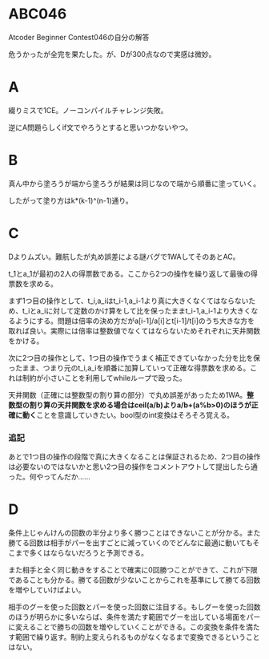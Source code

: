 # ABC046
Atcoder Beginner Contest046の自分の解答

危うかったが全完を果たした。が、Dが300点なので実感は微妙。

# A
綴りミスで1CE。ノーコンパイルチャレンジ失敗。

逆にA問題らしくif文でやろうとすると思いつかないやつ。

# B
真ん中から塗ろうが端から塗ろうが結果は同じなので端から順番に塗っていく。

したがって塗り方はk\*(k-1)^(n-1)通り。

# C
Dよりムズい。難航したが丸め誤差による謎バグで1WAしてそのあとAC。

t_1とa_1が最初の2人の得票数である。ここから2つの操作を繰り返して最後の得票数を求める。

まず1つ目の操作として、t_i,a_iはt_i-1,a_i-1より真に大きくなくてはならないため、t_iとa_iに対して定数のかけ算をして比を保ったままt_i-1,a_i-1より大きくなるようにする。問題は倍率の決め方だがa[i-1]/a[i]とt[i-1]/t[i]のうち大きな方を取れば良い。実際には倍率は整数値でなくてはならないためそれぞれに天井関数をかける。

次に2つ目の操作として、1つ目の操作でうまく補正できていなかった分を比を保ったまま、つまり元のt_i,a_iを順番に加算していって正確な得票数を求める。これは制約が小さいことを利用してwhileループで殴った。

天井関数（正確には整数型の割り算の部分）で丸め誤差があったため1WA。**整数型の割り算の天井関数を求める場合はceil(a/b)よりa/b+(a%b>0)のほうが正確に動く**ことを意識していきたい。bool型のint変換はそろそろ覚える。

### 追記
あとで1つ目の操作の段階で真に大きくなることは保証されるため、2つ目の操作は必要ないのではないかと思い2つ目の操作をコメントアウトして提出したら通った。何やってんだか……

# D
条件上じゃんけんの回数の半分より多く勝つことはできないことが分かる。また勝てる回数は相手がパーを出すごとに減っていくのでどんなに最適に動いてもそこまで多くはならないだろうと予測できる。

また相手と全く同じ動きをすることで確実に0回勝つことができて、これが下限であることも分かる。勝てる回数が少ないことからこれを基準にして勝てる回数を増やしていけばよい。

相手のグーを使った回数とパーを使った回数に注目する。もしグーを使った回数のほうが明らかに多いならば、条件を満たす範囲でグーを出している場面をパーに変えることで勝ちの回数を増やしていくことができる。この変換を条件を満たす範囲で繰り返す。制約上変えられるものがなくなるまで変換できるということはない。